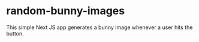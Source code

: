 # random-bunny-images
This simple Next JS app generates a bunny image whenever a user hits the button.
